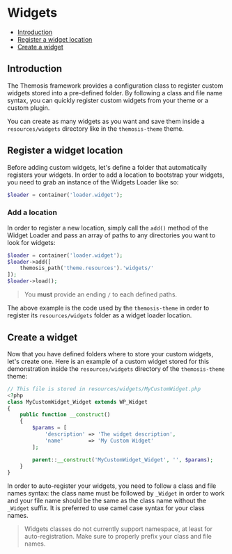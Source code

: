 Widgets
=======

- [Introduction](#introduction)
- [Register a widget location](#register-a-widget-location)
- [Create a widget](#create-a-widget)

Introduction
------------

The Themosis framework provides a configuration class to register custom widgets stored into a pre-defined folder. By following a class and file name syntax, you can quickly register custom widgets from your theme or a custom plugin.

You can create as many widgets as you want and save them inside a `resources/widgets` directory like in the `themosis-theme` theme.

Register a widget location
--------------------------

Before adding custom widgets, let's define a folder that automatically registers your widgets. In order to add a location to bootstrap your widgets, you need to grab an instance of the Widgets Loader like so:

```php
$loader = container('loader.widget');
```

### Add a location

In order to register a new location, simply call the `add()` method of the Widget Loader and pass an array of paths to any directories you want to look for widgets:

```php
$loader = container('loader.widget');
$loader->add([
    themosis_path('theme.resources').'widgets/'
]);
$loader->load();
```

> You **must** provide an ending `/` to each defined paths.

The above example is the code used by the `themosis-theme` in order to register its `resources/widgets` folder as a widget loader location.

Create a widget
---------------

Now that you have defined folders where to store your custom widgets, let's create one. Here is an example of a custom widget stored for this demonstration inside the `resources/widgets` directory of the `themosis-theme` theme:

```php
// This file is stored in resources/widgets/MyCustomWidget.php
<?php
class MyCustomWidget_Widget extends WP_Widget
{
    public function __construct()
    {
        $params = [
            'description' => 'The widget description',
            'name'        => 'My Custom Widget'
        ];

        parent::__construct('MyCustomWidget_Widget', '', $params);
	}
}
```

In order to auto-register your widgets, you need to follow a class and file names syntax: the class name must be followed by `_Widget` in order to work and your file name should be the same as the class name without the `_Widget` suffix. It is preferred to use camel case syntax for your class names.

> Widgets classes do not currently support namespace, at least for auto-registration. Make sure to properly prefix your class and file names.